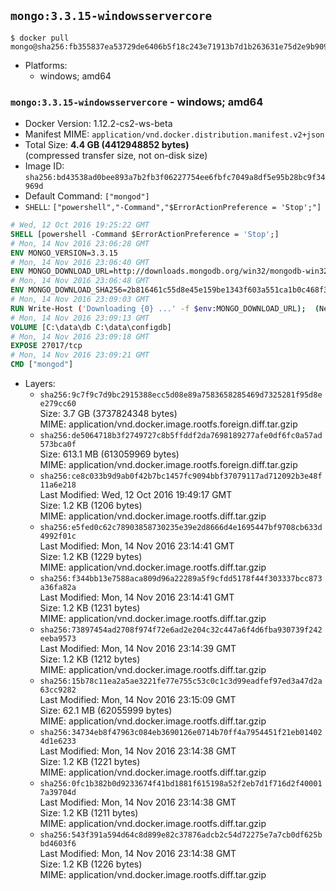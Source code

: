 ## `mongo:3.3.15-windowsservercore`

```console
$ docker pull mongo@sha256:fb355837ea53729de6406b5f18c243e71913b7d1b263631e75d2e9b909e4ec31
```

-	Platforms:
	-	windows; amd64

### `mongo:3.3.15-windowsservercore` - windows; amd64

-	Docker Version: 1.12.2-cs2-ws-beta
-	Manifest MIME: `application/vnd.docker.distribution.manifest.v2+json`
-	Total Size: **4.4 GB (4412948852 bytes)**  
	(compressed transfer size, not on-disk size)
-	Image ID: `sha256:bd43538ad0bee893a7b2fb3f06227754ee6fbfc7049a8df5e95b28bc9f34969d`
-	Default Command: `["mongod"]`
-	`SHELL`: `["powershell","-Command","$ErrorActionPreference = 'Stop';"]`

```dockerfile
# Wed, 12 Oct 2016 19:25:22 GMT
SHELL [powershell -Command $ErrorActionPreference = 'Stop';]
# Mon, 14 Nov 2016 23:06:28 GMT
ENV MONGO_VERSION=3.3.15
# Mon, 14 Nov 2016 23:06:40 GMT
ENV MONGO_DOWNLOAD_URL=http://downloads.mongodb.org/win32/mongodb-win32-x86_64-2008plus-ssl-3.3.15-signed.msi
# Mon, 14 Nov 2016 23:06:48 GMT
ENV MONGO_DOWNLOAD_SHA256=2b816461c55d8e45e159be1343f603a551ca1b0c468f30028c6fa25d2308e5eb
# Mon, 14 Nov 2016 23:09:03 GMT
RUN Write-Host ('Downloading {0} ...' -f $env:MONGO_DOWNLOAD_URL); 	(New-Object System.Net.WebClient).DownloadFile($env:MONGO_DOWNLOAD_URL, 'mongo.msi'); 		Write-Host ('Verifying sha256 ({0}) ...' -f $env:MONGO_DOWNLOAD_SHA256); 	if ((Get-FileHash mongo.msi -Algorithm sha256).Hash -ne $env:MONGO_DOWNLOAD_SHA256) { 		Write-Host 'FAILED!'; 		exit 1; 	}; 		Write-Host 'Installing ...'; 	Start-Process msiexec -Wait 		-ArgumentList @( 			'/i', 			'mongo.msi', 			'/quiet', 			'/qn', 			'INSTALLLOCATION=C:\mongodb', 			'ADDLOCAL=all' 		); 	$env:PATH = 'C:\mongodb\bin;' + $env:PATH; 	[Environment]::SetEnvironmentVariable('PATH', $env:PATH, [EnvironmentVariableTarget]::Machine); 		Write-Host 'Verifying install ...'; 	Write-Host '  mongo --version'; mongo --version; 	Write-Host '  mongod --version'; mongod --version; 		Write-Host 'Removing ...'; 	Remove-Item C:\mongodb\bin\*.pdb -Force; 	Remove-Item C:\windows\installer\*.msi -Force; 	Remove-Item mongo.msi -Force; 		Write-Host 'Complete.';
# Mon, 14 Nov 2016 23:09:13 GMT
VOLUME [C:\data\db C:\data\configdb]
# Mon, 14 Nov 2016 23:09:18 GMT
EXPOSE 27017/tcp
# Mon, 14 Nov 2016 23:09:21 GMT
CMD ["mongod"]
```

-	Layers:
	-	`sha256:9c7f9c7d9bc2915388ecc5d08e89a7583658285469d7325281f95d8ee279cc60`  
		Size: 3.7 GB (3737824348 bytes)  
		MIME: application/vnd.docker.image.rootfs.foreign.diff.tar.gzip
	-	`sha256:de5064718b3f2749727c8b5ffddf2da7698189277afe0df6fc0a57ad573bca0f`  
		Size: 613.1 MB (613059969 bytes)  
		MIME: application/vnd.docker.image.rootfs.foreign.diff.tar.gzip
	-	`sha256:ce8c033b9d9ab0f42b7bc1457fc9094bbf37079117ad712092b3e48f11a6e218`  
		Last Modified: Wed, 12 Oct 2016 19:49:17 GMT  
		Size: 1.2 KB (1206 bytes)  
		MIME: application/vnd.docker.image.rootfs.diff.tar.gzip
	-	`sha256:e5fed0c62c78903858730235e39e2d8666d4e1695447bf9708cb633d4992f01c`  
		Last Modified: Mon, 14 Nov 2016 23:14:41 GMT  
		Size: 1.2 KB (1229 bytes)  
		MIME: application/vnd.docker.image.rootfs.diff.tar.gzip
	-	`sha256:f344bb13e7588aca809d96a22289a5f9cfdd5178f44f303337bcc873a36fa82a`  
		Last Modified: Mon, 14 Nov 2016 23:14:41 GMT  
		Size: 1.2 KB (1231 bytes)  
		MIME: application/vnd.docker.image.rootfs.diff.tar.gzip
	-	`sha256:73897454ad2708f974f72e6ad2e204c32c447a6f4d6fba930739f242eeba9573`  
		Last Modified: Mon, 14 Nov 2016 23:14:39 GMT  
		Size: 1.2 KB (1212 bytes)  
		MIME: application/vnd.docker.image.rootfs.diff.tar.gzip
	-	`sha256:15b78c11ea2a5ae3221fe77e755c53c0c1c3d99eadfef97ed3a47d2a63cc9282`  
		Last Modified: Mon, 14 Nov 2016 23:15:09 GMT  
		Size: 62.1 MB (62055999 bytes)  
		MIME: application/vnd.docker.image.rootfs.diff.tar.gzip
	-	`sha256:34734eb8f47963c084eb3690126e0714b70ff4a7954451f21eb014024d1e6233`  
		Last Modified: Mon, 14 Nov 2016 23:14:38 GMT  
		Size: 1.2 KB (1221 bytes)  
		MIME: application/vnd.docker.image.rootfs.diff.tar.gzip
	-	`sha256:0fc1b382b0d9233674f41bd1881f615198a52f2eb7d1f716d2f400017a39704d`  
		Last Modified: Mon, 14 Nov 2016 23:14:38 GMT  
		Size: 1.2 KB (1211 bytes)  
		MIME: application/vnd.docker.image.rootfs.diff.tar.gzip
	-	`sha256:543f391a594d64c8d899e82c37876adcb2c54d72275e7a7cb0df625bbd4603f6`  
		Last Modified: Mon, 14 Nov 2016 23:14:38 GMT  
		Size: 1.2 KB (1226 bytes)  
		MIME: application/vnd.docker.image.rootfs.diff.tar.gzip
